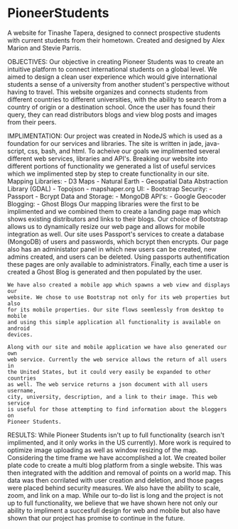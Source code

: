 # PioneerStudents
A website for Tinashe Tapera, designed to connect prospective students with current students from their hometown.
Created and designed by Alex Marion and Stevie Parris.

OBJECTIVES:
	Our objective in creating Pioneer Students was to create an intuitive
	platform to connect international students on a global level. We aimed to
	design a clean user experience which would give international students a
	sense of a university from another student's perspective without having to 
	travel. This website organizes and connects students from different countries 
	to different universities, with the ability to search from a country of 
	origin or a destination school. Once the user has found their query, 
	they can read distributors blogs and view blog posts and images from their 
	peers. 

IMPLIMENTATION:
	Our project was created in NodeJS which is used as a foundation for our
	services and libraries. The site is written in jade, java-script, css,
	bash, and html. 
	To acheive our goals we implimented several different web services,
	libraries and API's. Breaking our website into different portions of 
	functionality we generated a list of useful services which we implimented
	step by step to create functionality in our site.
	Mapping Libraries:
		- D3 Maps 
		- Natural Earth
		- Geospatial Data Abstraction Library (GDAL)
		- Topojson
		- mapshaper.org
	UI:
		- Bootstrap
	Security:
		- Passport
		- Bcrypt
	Data and Storage:
		- MongoDB
	API's:
		- Google Geocoder
	Blogging:
		- Ghost Blogs
	Our mapping libraries were the first to be implimented and we combined them
	to create a landing page map which shows existing distributors and links to
	their blogs. Our choice of Bootstrap allows us to dynamically resize our
	web page and allows for mobile integration as well. Our site uses
	Passport's services to create a database (MongoDB) of users and passwords,
	which bcrypt then encrypts. Our page also has an administator panel in
	which new users can be created, new admins created, and users can be
	deleted. Using passports authentification these pages are only available to
	administrators. Finally, each time a user is created a Ghost Blog is
	generated and then populated by the user.  

	We have also created a mobile app which spawns a web view and displays our
	website. We chose to use Bootstrap not only for its web properties but also
	for its mobile properties. Our site flows seemlessly from desktop to mobile
	and using this simple application all functionality is available on android
	devices. 

	Along with our site and mobile application we have also generated our own
	web service. Currently the web service allows the return of all users in
	the United States, but it could very easily be expanded to other countries
	as well. The web service returns a json document with all users username,
	city, university, description, and a link to their image. This web service
	is useful for those attempting to find information about the bloggers on
	Pioneer Students. 

RESULTS:
	While Pioneer Students isn't up to full functionality (search isn't
	implimented, and it only works in the US currently). More work is required
	to optimize image uploading as well as window resizing of the map.
	Considering the time frame we have accomplished a lot. We created boiler
	plate code to create a multi blog platform from a single website. This was
	then integrated with the addition and removal of points on a world map.
	This data was then corrilated with user creation and deletion, and those
	pages were placed behind security measures. We also have the ability to
	scale, zoom, and link on a map. While our to-do list is long and the
	project is not up to full functionality, we believe that we have shown here
	not only our ability to impliment a succesfull design for web and mobile
	but also have shown that our project has promise to continue in the future.
	
